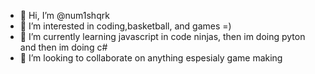 - 👋 Hi, I’m @num1shqrk
- 👀 I’m interested in coding,basketball, and games =)
- 🌱 I’m currently learning javascript in code ninjas, then im doing pyton and then im doing c#
- 💞️ I’m looking to collaborate on anything espesialy game making
<!---
num1shqrk/num1shqrk is a ✨ special ✨ repository because its `README.md` (this file) appears on your GitHub profile.
You can click the Preview link to take a look at your changes.
--->
